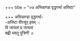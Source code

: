 +++
title = "०७ अभिन्नाण्डा वृद्धगर्भा अरिष्टा"

+++
अभिन्नाण्डा वृद्धगर्भा-  
-अरिष्टा वीरसूर् इयम् ।  
वि जायतां प्र जायतां  
बह्वी भवतु पुत्रिणी ॥